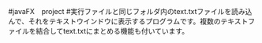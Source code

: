 #javaFX　project
#実行ファイルと同じフォルダ内のtext.txtファイルを読み込んで、それをテキストウインドウに表示するプログラムです。複数のテキストファイルを結合してtext.txtにまとめる機能も付いています。
